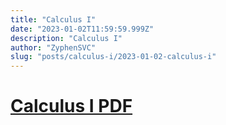```yaml
---
title: "Calculus I"
date: "2023-01-02T11:59:59.999Z"
description: "Calculus I"
author: "ZyphenSVC"
slug: "posts/calculus-i/2023-01-02-calculus-i"
---
```


# [Calculus I PDF](https://drive.google.com/file/d/18oajbLtEXl6UMGfV8U2BwxBucbkUGim7/view?usp=sharing)